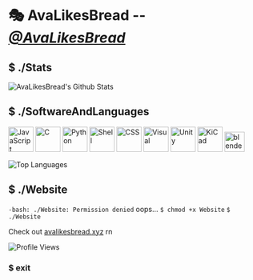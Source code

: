 

# 🎭 AvaLikesBread -- *[@AvaLikesBread](https://bsky.app/profile/avalikesbread.bsky.social)*

## $ ./Stats
![AvaLikesBread's Github Stats](https://github-readme-stats.vercel.app/api?username=YourAva&theme=tokyonight&show_icons=true)
## $ ./SoftwareAndLanguages
<img src=https://upload.wikimedia.org/wikipedia/commons/thumb/9/99/Unofficial_JavaScript_logo_2.svg/512px-Unofficial_JavaScript_logo_2.svg.png?20141107110902 height=50 alt=JavaScript> <img src=https://cdn.icon-icons.com/icons2/2415/PNG/512/c_original_logo_icon_146611.png height=50 alt=C> <img src=https://cdn.iconscout.com/icon/free/png-256/free-python-3521655-2945099.png height=50 alt=Python> <img src=https://www.svgrepo.com/show/353478/bash-icon.svg height=50 alt=Shell> <img src=https://static-00.iconduck.com/assets.00/file-type-css-icon-1806x2048-r5fwjl3p.png height=50 alt=CSS> <img src=https://uxwing.com/wp-content/themes/uxwing/download/brands-and-social-media/visual-studio-code-icon.png height=50 alt=Visual Studio Code> <img src=https://static-00.iconduck.com/assets.00/unity-icon-512x512-kdsx9w7b.png height=50 alt=Unity> <img src=https://ieee.berkeley.edu/content/images/2021/09/KiCad-1.png height=50 alt="KiCad"> <img src=https://upload.wikimedia.org/wikipedia/commons/thumb/0/0c/Blender_logo_no_text.svg/2503px-Blender_logo_no_text.svg.png height=40 alt="blender">

![Top Languages](https://github-readme-stats.vercel.app/api/top-langs/?username=YourAva&theme=tokyonight&layout=compact&langs_count=8)
## $ ./Website
``-bash: ./Website: Permission denied``
oops...
``$ chmod +x Website``
``$ ./Website``

Check out [avalikesbread.xyz](https://www.avalikesbread.xyz/) rn

![Profile Views](https://komarev.com/ghpvc/?username=YourAva&color=gray)

### $ exit
